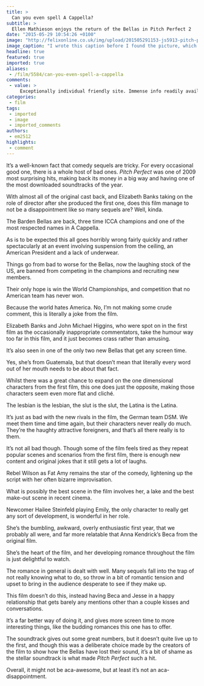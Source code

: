 ```yaml
---
title: >
  Can you even spell A Cappella?
subtitle: >
  Ellen Mathieson enjoys the return of the Bellas in Pitch Perfect 2
date: "2015-05-29 10:54:26 +0100"
image: "http://felixonline.co.uk/img/upload/201505291153-js5913-pitch-perfect-2-2.png"
image_caption: "I wrote this caption before I found the picture, which is why what I'm writing has no relevance at all to what you're seeing. You know you love it. (I even had to find a different picture for the web, this caption just keeps on giving)"
headline: true
featured: true
imported: true
aliases:
 - /film/5584/can-you-even-spell-a-cappella
comments:
 - value: >
     Exceptionally individual friendly site. Immense info readily available on couple of clicks on.| <br>cs go skins calculator http://blog1.de/rgsdgseg66/3709329/nba+2k16+mt+wonderful+representations+Of+the+game.html,You're a really practical site; couldn't make it without ya! <br>nba 2k17 vc http://ancestralheroes.com/revolutionary-war/6770/hut-coins-features-a-large-number-customers
categories:
 - film
tags:
 - imported
 - image
 - imported_comments
authors:
 - em2512
highlights:
 - comment
---
```


It’s a well-known fact that comedy sequels are tricky. For every occasional good one, there is a whole host of bad ones. _Pitch Perfect_ was one of 2009 most surprising hits, making back its money in a big way and having one of the most downloaded soundtracks of the year.

With almost all of the original cast back, and Elizabeth Banks taking on the role of director after she produced the first one, does this film manage to not be a disappointment like so many sequels are? Well, kinda.

The Barden Bellas are back, three time ICCA champions and one of the most respected names in A Cappella.

As is to be expected this all goes horribly wrong fairly quickly and rather spectacularly at an event involving suspension from the ceiling, an American President and a lack of underwear.

Things go from bad to worse for the Bellas, now the laughing stock of the US, are banned from competing in the champions and recruiting new members.

Their only hope is win the World Championships, and competition that no American team has never won.

Because the world hates America. No, I’m not making some crude comment, this is literally a joke from the film.

Elizabeth Banks and John Michael Higgins, who were spot on in the first film as the occasionally inappropriate commentators, take the humour way too far in this film, and it just becomes crass rather than amusing.

It’s also seen in one of the only two new Bellas that get any screen time.

Yes, she’s from Guatemala, but that doesn’t mean that literally every word out of her mouth needs to be about that fact.

Whilst there was a great chance to expand on the one dimensional characters from the first film, this one does just the opposite, making those characters seem even more flat and cliché.

The lesbian is the lesbian, the slut is the slut, the Latina is the Latina.

It’s just as bad with the new rivals in the film, the German team DSM. We meet them time and time again, but their characters never really do much. They’re the haughty attractive foreigners, and that’s all there really is to them.

It’s not all bad though. Though some of the film feels tired as they repeat popular scenes and scenarios from the first film, there is enough new content and original jokes that it still gets a lot of laughs.

Rebel Wilson as Fat Amy remains the star of the comedy, lightening up the script with her often bizarre improvisation.

What is possibly the best scene in the film involves her, a lake and the best make-out scene in recent cinema.

Newcomer Hailee Steinfeld playing Emily, the only character to really get any sort of development, is wonderful in her role.

She’s the bumbling, awkward, overly enthusiastic first year, that we probably all were, and far more relatable that Anna Kendrick’s Beca from the original film.

She’s the heart of the film, and her developing romance throughout the film is just delightful to watch.

The romance in general is dealt with well. Many sequels fall into the trap of not really knowing what to do, so throw in a bit of romantic tension and upset to bring in the audience desperate to see if they make up.

This film doesn’t do this, instead having Beca and Jesse in a happy relationship that gets barely any mentions other than a couple kisses and conversations.

It’s a far better way of doing it, and gives more screen time to more interesting things, like the budding romances this one has to offer.

The soundtrack gives out some great numbers, but it doesn’t quite live up to the first, and though this was a deliberate choice made by the creators of the film to show how the Bellas have lost their sound, it’s a bit of shame as the stellar soundtrack is what made _Pitch Perfect_ such a hit.

Overall, it might not be aca-awesome, but at least it’s not an aca-disappointment.
